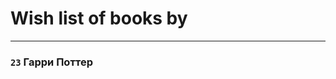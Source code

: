 # Wish list of books by [](https://my.mail.ru/mail/katerina_pereslegina/)
---

### `23` Гарри Поттер

